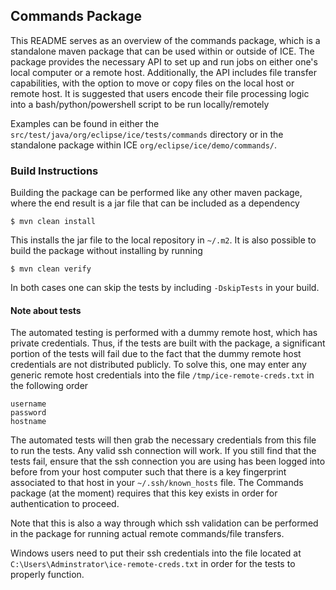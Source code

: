## Commands Package

This README serves as an overview of the commands package, which is a standalone maven package that can be used within or outside of ICE. The package provides the necessary API to set up and run jobs on either one's local computer or a remote host. Additionally, the API includes file transfer capabilities, with the option to move or copy files on the local host or remote host. It is suggested that users encode their file processing logic into a bash/python/powershell script to be run locally/remotely

Examples can be found in either the `src/test/java/org/eclipse/ice/tests/commands` directory or in the standalone package within ICE `org/eclipse/ice/demo/commands/`. 


### Build Instructions
Building the package can be performed like any other maven package, where the end result is a jar file that can be included as a dependency

```
$ mvn clean install
```

This installs the jar file to the local repository in `~/.m2`. It is also possible to build the package without installing by running

```
$ mvn clean verify
```

In both cases one can skip the tests by including `-DskipTests` in your build. 

#### Note about tests
The automated testing is performed with a dummy remote host, which has private credentials. Thus, if the tests are built with the package, a significant portion of the tests will fail due to the fact that the dummy remote host credentials are not distributed publicly. To solve this, one may enter any generic remote host credentials into the file `/tmp/ice-remote-creds.txt` in the following order

```
username 
password
hostname
```
The automated tests will then grab the necessary credentials from this file to run the tests. Any valid ssh connection will work. If you still find that the tests fail, ensure that the ssh connection you are using has been logged into before from your host computer such that there is a key fingerprint associated to that host in your `~/.ssh/known_hosts` file. The Commands package (at the moment) requires that this key exists in order for authentication to proceed.

Note that this is also a way through which ssh validation can be performed in the package for running actual remote commands/file transfers.

Windows users need to put their ssh credentials into the file located at `C:\Users\Adminstrator\ice-remote-creds.txt` in order for the tests to properly function.



